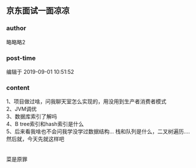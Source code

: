 ## 京东面试一面凉凉
### author 
略略略2
### post-time 

编辑于  2019-09-01 10:51:52
### content 
<div class="post-topic-des nc-post-content">
 <div>
  1、项目做过啥，问我聊天室怎么实现的，用没用到生产者消费者模式
  <br/>
 </div>
 <div>
  2、JVM调优
 </div>
 <div>
  3、数据库索引了解吗
 </div>
 <div>
  4、B tree索引和hash索引是什么
 </div>
 <div>
  5、后来看我啥也不会问我学没学过数据结构... 栈和队列是什么，二叉树遍历....
 </div>
 <div>
  然后就，今天先就这样吧
 </div>
 <div>
  <br/>
 </div>
 <div>
  <br/>
 </div>
 <div>
  菜是原罪
 </div>
</div>
